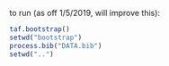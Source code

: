
to run (as off 1/5/2019, will improve this):
```r
taf.bootstrap()
setwd("bootstrap")
process.bib("DATA.bib")
setwd("..")
```
